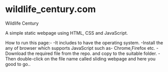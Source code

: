 # wildlife_century.com

Wildlife Century

A simple static webpage using HTML, CSS and JavaScript. 

How to run this page:-
-It includes to have the operating system.
-Install the any of browser which supports JavaScript such as- Chrome,Firefox etc.
-Download the required file from the repo. and copy to the suitable folder.
-Then double-click on the file name called sliding webpage and here you good to go..